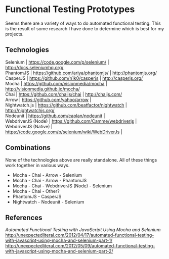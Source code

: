 # Functional Testing Prototypes
Seems there are a variety of ways to do automated functional testing.  This is the result of some
research I have done to determine which is best for my projects.


## Technologies

Selenium             | <https://code.google.com/p/selenium/>                 | <http://docs.seleniumhq.org/>  
PhantomJS            | <https://github.com/ariya/phantomjs/>                 | <http://phantomjs.org/>  
CasperJS             | <https://github.com/n1k0/casperjs>                    | <http://casperjs.org/>  
Mocha                | <https://github.com/visionmedia/mocha>                | <http://visionmedia.github.io/mocha/>  
Chai                 | <https://github.com/chaijs/chai>                      | <http://chaijs.com/>  
Arrow                | <https://github.com/yahoo/arrow>                      |  
Nightwatch.js        | <https://github.com/beatfactor/nightwatch>            | <http://nightwatchjs.org/>  
Nodeunit             | <https://github.com/caolan/nodeunit>                  |  
WebdriverJS (Node)   | <https://github.com/Camme/webdriverjs>                |  
WebdriverJS (Native) | <https://code.google.com/p/selenium/wiki/WebDriverJs> |  


## Combinations
None of the technologies above are really standalone.  All of these things work together in various ways.

- Mocha - Chai - Arrow - Selenium
- Mocha - Chai - Arrow - PhantomJS
- Mocha - Chai - WebdriverJS (Node) - Selenium
- Mocha - Chai - Other?
- PhantomJS - CasperJS
- Nightwatch - Nodeunit - Selenium


## References
*Automated Functional Testing with JavaScript Using Mocha and Selenium*  
http://unexpectedliteral.com/2012/04/17/automated-functional-testing-with-javascript-using-mocha-and-selenium-part-1/
http://unexpectedliteral.com/2012/05/09/automated-functional-testing-with-javascript-using-mocha-and-selenium-part-2/
